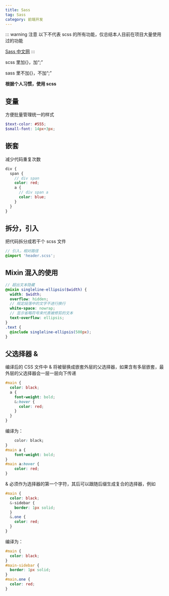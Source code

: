 ```yaml
---
title: Sass
tag: Sass
category: 前端开发
---
```


::: warning 注意
以下不代表 scss 的所有功能，仅总结本人目前在项目大量使用过的功能

[Sass 中文网](https://www.sass.hk/)
:::

scss 里加{}，加“;”

sass 里不加{}，不加“;”

**根据个人习惯，使用 scss**

## 变量

方便批量管理统一的样式

```scss
$text-color: #555;
$small-font: 14px+3px;
```

## 嵌套

减少代码重复次数

```scss
div {
  span {
    // div span
    color: red;
    a {
      // div span a
      color: blue;
    }
  }
}
```

## 拆分，引入

把代码拆分成若干个 scss 文件

```scss
// 引入，相对路径
@import 'header.scss';
```

## Mixin 混入的使用

```scss
// 超出文本隐藏
@mixin singleline-ellipsis($width) {
  width: $width;
  overflow: hidden;
  // 规定段落中的文字不进行换行
  white-space: nowrap;
  // 显示省略符号来代表被修剪的文本
  text-overflow: ellipsis;
}
.text {
  @include singleline-ellipsis(500px);
}
```

## 父选择器 &

编译后的 CSS 文件中 & 将被替换成嵌套外层的父选择器，如果含有多层嵌套，最外层的父选择器会一层一层向下传递

```scss
#main {
  color: black;
  a {
    font-weight: bold;
    &:hover {
      color: red;
    }
  }
}
```

编译为：

```css #main {
    color: black;
}
#main a {
    font-weight: bold;
}
#main a:hover {
    color: red;
}
```

& 必须作为选择器的第一个字符，其后可以跟随后缀生成复合的选择器，例如

```scss
#main {
  color: black;
  &-sidebar {
    border: 1px solid;
  }
  &.one {
    color: red;
  }
}
```

编译为：

```css
#main {
  color: black;
}
#main-sidebar {
  border: 1px solid;
}
#main.one {
  color: red;
}
```
